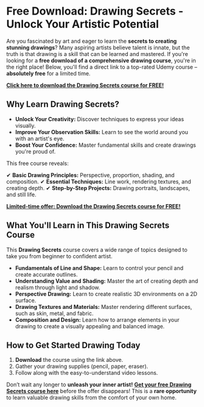 # Free Download: Drawing Secrets - Unlock Your Artistic Potential

Are you fascinated by art and eager to learn the **secrets to creating stunning drawings**? Many aspiring artists believe talent is innate, but the truth is that drawing is a skill that can be learned and mastered. If you're looking for a **free download of a comprehensive drawing course**, you're in the right place! Below, you'll find a direct link to a top-rated Udemy course – **absolutely free** for a limited time.

[**Click here to download the Drawing Secrets course for FREE!**](https://udemywork.com/drawing-secrets)

## Why Learn Drawing Secrets?

*   **Unlock Your Creativity:** Discover techniques to express your ideas visually.
*   **Improve Your Observation Skills:** Learn to see the world around you with an artist's eye.
*   **Boost Your Confidence:** Master fundamental skills and create drawings you're proud of.

This free course reveals:

✔ **Basic Drawing Principles:** Perspective, proportion, shading, and composition.
✔ **Essential Techniques:** Line work, rendering textures, and creating depth.
✔ **Step-by-Step Projects:** Drawing portraits, landscapes, and still life.

[**Limited-time offer: Download the Drawing Secrets course for FREE!**](https://udemywork.com/drawing-secrets)

## What You'll Learn in This Drawing Secrets Course

This **Drawing Secrets** course covers a wide range of topics designed to take you from beginner to confident artist.

*   **Fundamentals of Line and Shape:** Learn to control your pencil and create accurate outlines.
*   **Understanding Value and Shading:** Master the art of creating depth and realism through light and shadow.
*   **Perspective Drawing:** Learn to create realistic 3D environments on a 2D surface.
*   **Drawing Textures and Materials:** Master rendering different surfaces, such as skin, metal, and fabric.
*   **Composition and Design:** Learn how to arrange elements in your drawing to create a visually appealing and balanced image.

## How to Get Started Drawing Today

1.  **Download** the course using the link above.
2.  Gather your drawing supplies (pencil, paper, eraser).
3.  Follow along with the easy-to-understand video lessons.

Don’t wait any longer to **unleash your inner artist!** [**Get your free Drawing Secrets course here**](https://udemywork.com/drawing-secrets) before the offer disappears! This is a **rare opportunity** to learn valuable drawing skills from the comfort of your own home.
